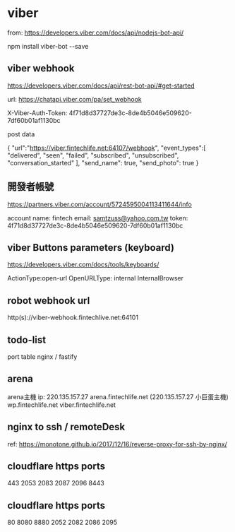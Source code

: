 # viber

from:
https://developers.viber.com/docs/api/nodejs-bot-api/

npm install viber-bot --save

## viber webhook
https://developers.viber.com/docs/api/rest-bot-api/#get-started

url:
https://chatapi.viber.com/pa/set_webhook

X-Viber-Auth-Token: 4f71d8d37727de3c-8de4b5046e509620-7df60b01af1130bc

post data

{
  "url":"https://viber.fintechlife.net:64107/webhook",
  "event_types":[
    "delivered",
    "seen",
    "failed",
    "subscribed",
    "unsubscribed",
    "conversation_started"
  ],
  "send_name": true,
  "send_photo": true
}

## 開發者帳號
https://partners.viber.com/account/5724595004113411644/info

account name: fintech
email: samtzuss@yahoo.com.tw
token: 4f71d8d37727de3c-8de4b5046e509620-7df60b01af1130bc

## viber Buttons parameters (keyboard)
https://developers.viber.com/docs/tools/keyboards/

ActionType:open-url
OpenURLType: internal
InternalBrowser

## robot webhook url
http(s)://viber-webhook.fintechlive.net:64101

## todo-list
port table
nginx / fastify

## arena
arena主機
ip: 220.135.157.27
arena.fintechlife.net (220.135.157.27 小巨蛋主機)
wp.fintechlife.net
viber.fintechlife.net

## nginx to ssh / remoteDesk
ref:
https://monotone.github.io/2017/12/16/reverse-proxy-for-ssh-by-nginx/

## cloudflare https ports
443
2053
2083
2087
2096
8443
## cloudflare https ports
80
8080
8880
2052
2082
2086
2095